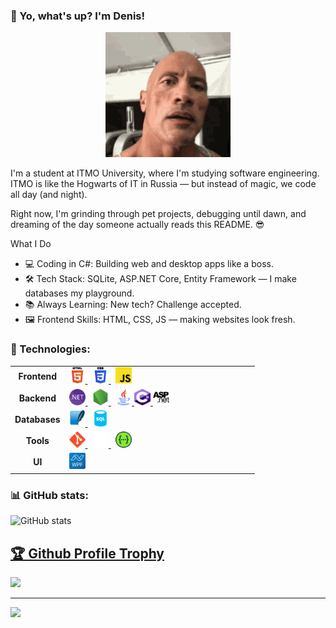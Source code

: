 ### 👋 Yo, what's up? I'm Denis!

<p align="center">
  <img src="Icons/rock-sus.gif" alt="Animated Avatar" width="200"/>
</p>

I'm a student at ITMO University, where I'm studying software engineering. ITMO is like the Hogwarts of IT in Russia — but instead of magic, we code all day (and night).

Right now, I'm grinding through pet projects, debugging until dawn, and dreaming of the day someone actually reads this README. 😎

What I Do
- 💻 Coding in C#: Building web and desktop apps like a boss.
- 🛠 Tech Stack: SQLite, ASP.NET Core, Entity Framework — I make databases my playground.
- 📚 Always Learning: New tech? Challenge accepted.
- 🖼 Frontend Skills: HTML, CSS, JS — making websites look fresh.


### 🚀 Technologies:

<table>
  <tr>
    <td align=center><b>Frontend</b></td>
    <td style="width:290px">
      <a href="https://developer.mozilla.org/en-US/docs/Web/HTML" target="_blank" rel="noreferrer">
        <img src="Icons/html5.svg" alt="HTML5" width="26" height="26" />
      </a>&nbsp;
      <a href="https://developer.mozilla.org/en-US/docs/Web/CSS" target="_blank" rel="noreferrer">
        <img src="Icons/css3.svg" alt="CSS3" width="26" height="26" />
      </a>&nbsp;
      <a href="https://developer.mozilla.org/en-US/docs/Web/JavaScript" target="_blank" rel="noreferrer">
        <img src="Icons/js.svg" alt="JavaScript" width="26" height="26" />
      </a>
    </td>
  </tr>
  <tr>
    <td align=center><b>Backend</b></td>
    <td>
      <a href="https://dotnet.microsoft.com/" target="_blank" rel="noreferrer">
        <img src="Icons/dotnet.svg" alt=".NET" width="26" height="26" />
      </a>&nbsp;
      <a href="https://nodejs.org/" target="_blank" rel="noreferrer">
        <img src="Icons/nodejs.svg" alt="Node.js" width="26" height="26" />
      </a>&nbsp;
      <a href="https://www.java.com/" target="_blank" rel="noreferrer">
        <img src="Icons/java.svg" alt="Java" width="26" height="26" />
      </a>
      <a href="https://learn.microsoft.com/ru-ru/dotnet/csharp/" target="_blank" rel="noreferrer">
        <img src="Icons/csharp.svg" alt="C#" width="26" height="26" />
      </a>
      <a href="https://dotnet.microsoft.com/en-us/apps/aspnet" target="_blank" rel="noreferrer">
        <img src="Icons/aspnet.svg" alt="Asp .NET Core" width="26" height="26" />
      </a>
    </td>
  </tr>
  <tr>
    <td align=center><b>Databases</b></td>
    <td>
      <a href="https://www.sqlite.org/" target="_blank" rel="noreferrer">
        <img src="Icons/sqlite.svg" alt="SQLite" width="26" height="26" />
      </a>&nbsp;
      <a href="https://www.sql.org/" target="_blank" rel="noreferrer">
        <img src="Icons/sql.svg" alt="SQL" width="26" height="26" />
      </a>
    </td>
  </tr>
  <tr>
    <td align=center><b>Tools</b></td>
    <td>
      <a href="https://git-scm.com/" target="_blank" rel="noreferrer">
        <img src="Icons/git.svg" alt="Git" width="26" height="26" />
      </a>&nbsp;
      <a href="https://github.com/" target="_blank" rel="noreferrer">
        <img src="Icons/github-light.svg" alt="GitHub" width="26" height="26" />
      </a>&nbsp;
      <a href="https://swagger.io/" target="_blank" rel="noreferrer">
        <img src="Icons/swagger.svg" alt="Swagger" width="26" height="26" />
      </a>
    </td>
  </tr>
  <tr>
    <td align=center><b>UI</b></td>
    <td>
      <a href="https://learn.microsoft.com/en-us/dotnet/desktop/wpf/" target="_blank" rel="noreferrer">
        <img src="Icons/wpf.svg" alt="WPF" width="26" height="26" />
      </a>
    </td>
  </tr>
</table>


### 📊 GitHub stats:
![GitHub stats](https://github-readme-stats.vercel.app/api?username=denis&show_Icons=true&theme=radical)

<a href="https://github.com/sDenisss/github-profile-trophy"><h2>🏆 Github Profile Trophy</h2></a>
<a href="https://github.com/sDenisss/github-profile-trophy">
  <img width=800 src="https://github-profile-trophy.vercel.app/?username=sDenisss&column=10&theme=gruvbox&no-frame=true"/>
</a>


---

<div>
  <img src="https://github-readme-stats.vercel.app/api/top-langs/?username=sDenisss&layout=compact" />
</div>
